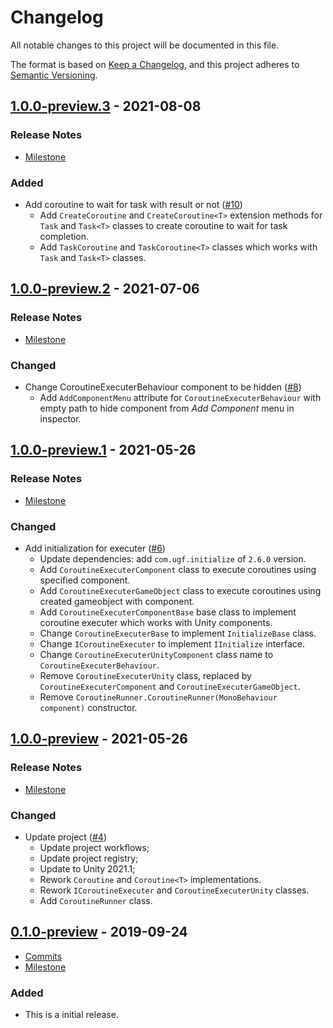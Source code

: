 # Changelog

All notable changes to this project will be documented in this file.

The format is based on [Keep a Changelog](https://keepachangelog.com/en/1.0.0/),
and this project adheres to [Semantic Versioning](https://semver.org/spec/v2.0.0.html).

## [1.0.0-preview.3](https://github.com/unity-game-framework/ugf-coroutines/releases/tag/1.0.0-preview.3) - 2021-08-08  

### Release Notes

- [Milestone](https://github.com/unity-game-framework/ugf-coroutines/milestone/5?closed=1)  
    

### Added

- Add coroutine to wait for task with result or not ([#10](https://github.com/unity-game-framework/ugf-coroutines/pull/10))  
    - Add `CreateCoroutine` and `CreateCoroutine<T>` extension methods for `Task` and `Task<T>` classes to create coroutine to wait for task completion.
    - Add `TaskCoroutine` and `TaskCoroutine<T>` classes which works with `Task` and `Task<T>` classes.

## [1.0.0-preview.2](https://github.com/unity-game-framework/ugf-coroutines/releases/tag/1.0.0-preview.2) - 2021-07-06  

### Release Notes

- [Milestone](https://github.com/unity-game-framework/ugf-coroutines/milestone/4?closed=1)  
    

### Changed

- Change CoroutineExecuterBehaviour component to be hidden ([#8](https://github.com/unity-game-framework/ugf-coroutines/pull/8))  
    - Add `AddComponentMenu` attribute for `CoroutineExecuterBehaviour` with empty path to hide component from _Add Component_ menu in inspector.

## [1.0.0-preview.1](https://github.com/unity-game-framework/ugf-coroutines/releases/tag/1.0.0-preview.1) - 2021-05-26  

### Release Notes

- [Milestone](https://github.com/unity-game-framework/ugf-coroutines/milestone/3?closed=1)  
    

### Changed

- Add initialization for executer ([#6](https://github.com/unity-game-framework/ugf-coroutines/pull/6))  
    - Update dependencies: add `com.ugf.initialize` of `2.6.0` version.
    - Add `CoroutineExecuterComponent` class to execute coroutines using specified component.
    - Add `CoroutineExecuterGameObject` class to execute coroutines using created gameobject with component.
    - Add `CoroutineExecuterComponentBase` base class to implement coroutine executer which works with Unity components.
    - Change `CoroutineExecuterBase` to implement `InitializeBase` class.
    - Change `ICoroutineExecuter` to implement `IInitialize` interface.
    - Change `CoroutineExecuterUnityComponent` class name to `CoroutineExecuterBehaviour`.
    - Remove `CoroutineExecuterUnity` class, replaced by `CoroutineExecuterComponent` and `CoroutineExecuterGameObject`.
    - Remove `CoroutineRunner.CoroutineRunner(MonoBehaviour component)` constructor.

## [1.0.0-preview](https://github.com/unity-game-framework/ugf-coroutines/releases/tag/1.0.0-preview) - 2021-05-26  

### Release Notes

- [Milestone](https://github.com/unity-game-framework/ugf-coroutines/milestone/2?closed=1)  
    

### Changed

- Update project ([#4](https://github.com/unity-game-framework/ugf-coroutines/issues/4))  
    - Update project workflows;
    - Update project registry;
    - Update to Unity 2021.1;
    - Rework `Coroutine` and `Coroutine<T>` implementations.
    - Rework `ICoroutineExecuter` and `CoroutineExecuterUnity` classes.
    - Add `CoroutineRunner` class.

## [0.1.0-preview](https://github.com/unity-game-framework/ugf-coroutines/releases/tag/0.1.0-preview) - 2019-09-24  

- [Commits](https://github.com/unity-game-framework/ugf-coroutines/compare/d71fde9...0.1.0-preview)
- [Milestone](https://github.com/unity-game-framework/ugf-coroutines/milestone/1?closed=1)

### Added
- This is a initial release.


